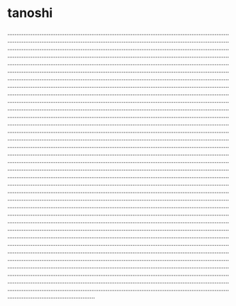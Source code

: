 # tanoshi

.....................................................................................................................................................................................................................................................................................................................................................................................................................................................................................................................................................................................................................................................................................................................................................................................................................................................................................................................................................................................................................................................................................................................................................................................................................................................................................................................................................................................................................................................................................................................................................................................................................................................................................................................................................................................................................................................................................................................................................................................................................................................................................................................................................................................................................................................................................................................................................................................................................................................................................................................................................................................................................................................................................................................................................................................................................................................................................................................................................................................................................................................................................................................................................................................................................................................................................................................................................................................................................................................................................................................................................................................................................................................................................................................................................................................................................................................................................................................................................................................................................................................................................................................................................................................................................................................................................................................................................................................................................................................................................................................................................................
